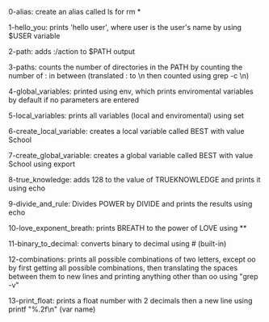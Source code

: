 0-alias: create an alias called ls for rm *

1-hello_you: prints 'hello user', where user is the user's name by using $USER variable

2-path: adds :/action to $PATH output

3-paths: counts the number of directories in the PATH by counting the number of : in between (translated : to \n then counted using grep -c \n)

4-global_variables: printed using env, which prints enviromental variables by default if no parameters are entered

5-local_variables: prints all variables (local and enviromental) using set

6-create_local_variable: creates a local variable called BEST with value School

7-create_global_variable: creates a global variable called BEST with value School using export

8-true_knowledge: adds 128 to the value of TRUEKNOWLEDGE and prints it using echo

9-divide_and_rule: Divides POWER by DIVIDE and prints the results using echo

10-love_exponent_breath: prints BREATH to the power of LOVE using **

11-binary_to_decimal: converts binary to decimal using # (built-in)

12-combinations: prints all possible combinations of two letters, except oo by first getting all possible combinations, then translating the spaces between them to new lines and printing anything other than oo using "grep -v"

13-print_float: prints a float number with 2 decimals then a new line using printf "%.2f\n" (var name)
